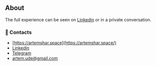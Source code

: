 ## About

The full experience can be seen on [Linkedin](https://www.linkedin.com/in/artemshar/) or in a private conversation.

### 🔗 Contacts
- [https://artemshar.space](https://artemshar.space/)
- [Linkedin](https://www.linkedin.com/in/artemshar/)
- [Telegram](https://t.me/artemshar)
- artem.ude@gmail.com


